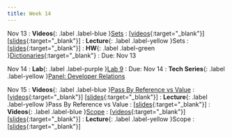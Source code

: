 ```yaml
---
title: Week 14
---
```


Nov 13
: **Videos**{: .label .label-blue }[Sets](https://edstem.org/us/courses/41289/lessons/71310)
  : \[[videos](https://www.youtube.com/playlist?list=PLWGqLlpet_GSZb8tV2DlRWqT7_ntcsBDp){:target="_blank"}\] \[[slides](https://docs.google.com/presentation/d/1Jo9gihNBcD4hvcLnPbjJ7hp-N-vbWMou54tTirwJXVM){:target="_blank"}\]
: **Lecture**{: .label .label-yellow }Sets
  : \[[slides](https://docs.google.com/presentation/d/1FQep0vbCsnb447owbrnC2u518uOXBnRMVxa7NPAKSIE){:target="_blank"}\]
: **HW**{: .label .label-green }[Dictionaries](){:target="_blank"}
  : Due: Nov 13

Nov 14
: **Lab**{: .label .label-purple }[Lab 9]()
  : Due: Nov 14
: **Tech Series**{: .label .label-yellow }[Panel: Developer Relations](https://edstem.org/us/courses/41289/lessons/80899)

Nov 15
: **Videos**{: .label .label-blue }[Pass By Reference vs Value](https://edstem.org/us/courses/41289/lessons/71309)
  : \[[videos](https://youtube.com/playlist?list=PLWGqLlpet_GRSPMBFaEh_6njQax8YoSFw){:target="_blank"}\] \[[slides](https://docs.google.com/presentation/d/1esFdud7MBnqvRNiirW3c-uBV3AZ6HIPCu7o_auQ6aP8){:target="_blank"}\]
: **Lecture**{: .label .label-yellow }Pass By Reference vs Value
  : \[[slides](https://docs.google.com/presentation/d/1f6asnSxjVwYz3UC938rOO__XCzF-TNHmw4dFxCc48Zw){:target="_blank"}\]
: **Videos**{: .label .label-blue }[Scope](https://edstem.org/us/courses/41289/lessons/71307)
  : \[[videos](https://youtube.com/playlist?list=PLWGqLlpet_GQhTVKDvha_btWFu__KgoHt){:target="_blank"}\] \[[slides](https://docs.google.com/presentation/d/18Kr_WBm3xgmNK333EBgNApLFyAL37cgREsTHzjKJTf0){:target="_blank"}\]
: **Lecture**{: .label .label-yellow }Scope
  : \[[slides](https://docs.google.com/presentation/d/1p4a4zk67Y9HuOKqRnGWmNVJhU-vXgn1MUZ13FMrcGW8){:target="_blank"}\]
